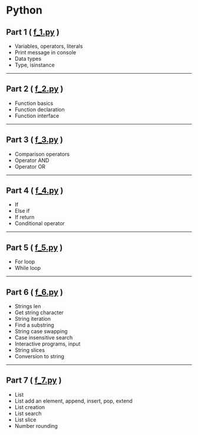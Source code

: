 # Python

## Part 1 ( [f_1.py](https://github.com/dolcezza-ua/Python/blob/main/f_1.py) )

- Variables, operators, literals
- Print message in console
- Data types
- Type, isinstance

---

## Part 2 ( [f_2.py](https://github.com/dolcezza-ua/Python/blob/main/f_2.py) )

- Function basics
- Function declaration
- Function interface

---

## Part 3 ( [f_3.py](https://github.com/dolcezza-ua/Python/blob/main/f_3.py) )

- Comparison operators
- Operator AND
- Operator OR

---

## Part 4 ( [f_4.py](https://github.com/dolcezza-ua/Python/blob/main/f_4.py) )

- If
- Else if
- If return
- Conditional operator

---

## Part 5 ( [f_5.py](https://github.com/dolcezza-ua/Python/blob/main/f_5.py) )

- For loop
- While loop

---

## Part 6 ( [f_6.py](https://github.com/dolcezza-ua/Python/blob/main/f_6.py) )

- Strings len
- Get string character
- String iteration
- Find a substring
- String case swapping
- Case insensitive search
- Interactive programs, input
- String slices
- Conversion to string

---

## Part 7 ( [f_7.py](https://github.com/dolcezza-ua/Python/blob/main/f_7.py) )

- List
- List add an element, append, insert, pop, extend
- List creation
- List search
- List slice
- Number rounding
